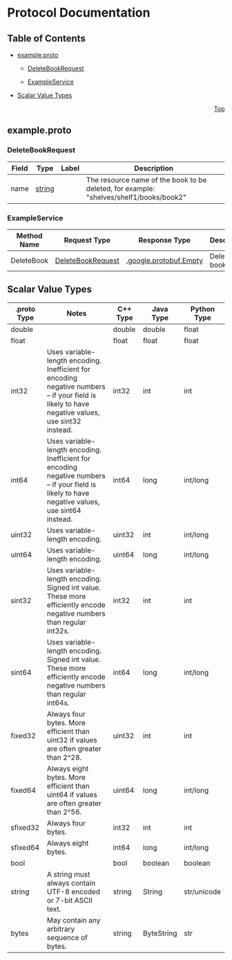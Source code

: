 # Protocol Documentation
<a name="top"><a/>

## Table of Contents

- [example.proto](#example.proto)
    - [DeleteBookRequest](#example.DeleteBookRequest)
  
  
  
    - [ExampleService](#example.ExampleService)
  

- [Scalar Value Types](#scalar-value-types)



<a name="example.proto"><a/>
<p align="right"><a href="#top">Top</a></p>

## example.proto



<a name="example.DeleteBookRequest"><a/>

### DeleteBookRequest



| Field | Type | Label | Description |
| ----- | ---- | ----- | ----------- |
| name | [string](#string) |  | The resource name of the book to be deleted, for example: &#34;shelves/shelf1/books/book2&#34; |





 

 

 


<a name="example.ExampleService"><a/>

### ExampleService


| Method Name | Request Type | Response Type | Description |
| ----------- | ------------ | ------------- | ------------|
| DeleteBook | [DeleteBookRequest](#example.DeleteBookRequest) | [.google.protobuf.Empty](#example.DeleteBookRequest) | Deletes a book. |

 



## Scalar Value Types

| .proto Type | Notes | C++ Type | Java Type | Python Type |
| ----------- | ----- | -------- | --------- | ----------- |
| <a name="double" ><a/> double |  | double | double | float |
| <a name="float" ><a/> float |  | float | float | float |
| <a name="int32" ><a/> int32 | Uses variable-length encoding. Inefficient for encoding negative numbers – if your field is likely to have negative values, use sint32 instead. | int32 | int | int |
| <a name="int64" ><a/> int64 | Uses variable-length encoding. Inefficient for encoding negative numbers – if your field is likely to have negative values, use sint64 instead. | int64 | long | int/long |
| <a name="uint32" ><a/> uint32 | Uses variable-length encoding. | uint32 | int | int/long |
| <a name="uint64" ><a/> uint64 | Uses variable-length encoding. | uint64 | long | int/long |
| <a name="sint32" ><a/> sint32 | Uses variable-length encoding. Signed int value. These more efficiently encode negative numbers than regular int32s. | int32 | int | int |
| <a name="sint64" ><a/> sint64 | Uses variable-length encoding. Signed int value. These more efficiently encode negative numbers than regular int64s. | int64 | long | int/long |
| <a name="fixed32" ><a/> fixed32 | Always four bytes. More efficient than uint32 if values are often greater than 2^28. | uint32 | int | int |
| <a name="fixed64" ><a/> fixed64 | Always eight bytes. More efficient than uint64 if values are often greater than 2^56. | uint64 | long | int/long |
| <a name="sfixed32" ><a/> sfixed32 | Always four bytes. | int32 | int | int |
| <a name="sfixed64" ><a/> sfixed64 | Always eight bytes. | int64 | long | int/long |
| <a name="bool" ><a/> bool |  | bool | boolean | boolean |
| <a name="string" ><a/> string | A string must always contain UTF-8 encoded or 7-bit ASCII text. | string | String | str/unicode |
| <a name="bytes" ><a/> bytes | May contain any arbitrary sequence of bytes. | string | ByteString | str |

